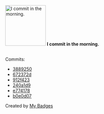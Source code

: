 <img src="https://my-badges.github.io/my-badges/morning-commits.png" alt="I commit in the morning." title="I commit in the morning." width="128">
<strong>I commit in the morning.</strong>
<br><br>

Commits:

- <a href="https://github.com/HorebZ/HorebZ/commit/38892501754434c54ca0bdf4406ee5eded18061e">3889250</a>
- <a href="https://github.com/HorebZ/HorebZ/commit/672372df76a0999df2f92216d0acaffd3ebd9732">672372d</a>
- <a href="https://github.com/HorebZ/HorebZ/commit/912f423bb5ad21a1e87ec9162a91c8485115f82c">912f423</a>
- <a href="https://github.com/HorebZ/HorebZ/commit/240a1d93ef2e40a0b1c29951da50803b31b56eb7">240a1d9</a>
- <a href="https://github.com/HorebZ/HorebZ/commit/e7741781849ca01d6f7c5eade046798f85156e3b">e774178</a>
- <a href="https://github.com/HorebZ/HorebZ/commit/b0e0d073e9000f0018190f0aa0fb2c6f27d3bcb8">b0e0d07</a>


Created by <a href="https://github.com/my-badges/my-badges">My Badges</a>